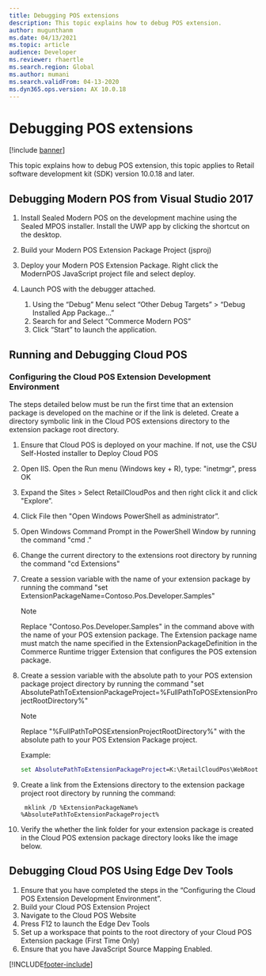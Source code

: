 ```yaml
---
title: Debugging POS extensions
description: This topic explains how to debug POS extension.
author: mugunthanm
ms.date: 04/13/2021
ms.topic: article
audience: Developer
ms.reviewer: rhaertle
ms.search.region: Global
ms.author: mumani
ms.search.validFrom: 04-13-2020
ms.dyn365.ops.version: AX 10.0.18
---
```


# Debugging POS extensions

[!include [banner](../../includes/banner.md)]

This topic explains how to debug POS extension, this topic applies to Retail software development kit (SDK) version 10.0.18 and later.

## Debugging Modern POS from Visual Studio 2017

1. Install Sealed Modern POS on the development machine using the Sealed MPOS installer. Install the UWP app by clicking the shortcut on the desktop.
2. Build your Modern POS Extension Package Project (jsproj)
3. Deploy your Modern POS Extension Package. Right click the ModernPOS JavaScript project file and select deploy.
4. Launch POS with the debugger attached.

    1. Using the “Debug” Menu select “Other Debug Targets” > “Debug Installed App Package…”
    2. Search for and Select “Commerce Modern POS”
    3. Click “Start” to launch the application.

## Running and Debugging Cloud POS

### Configuring the Cloud POS Extension Development Environment

The steps detailed below must be run the first time that an extension package is developed on the machine or if the link is deleted. Create a directory symbolic link in the Cloud POS extensions directory to the extension package root directory.

1. Ensure that Cloud POS is deployed on your machine. If not, use the CSU Self-Hosted installer to Deploy Cloud POS
2. Open IIS. Open the Run menu (Windows key + R), type: "inetmgr", press OK
3. Expand the Sites > Select RetailCloudPos and then right click it and click "Explore”.
4. Click File then "Open Windows PowerShell as administrator”.
5. Open Windows Command Prompt in the PowerShell Window by running the command "cmd ."
6. Change the current directory to the extensions root directory by running the command "cd Extensions"
7. Create a session variable with the name of your extension package by running the command "set ExtensionPackageName=Contoso.Pos.Developer.Samples"

    > [!NOTE]
    > Replace "Contoso.Pos.Developer.Samples" in the command above with the name of your POS extension package. The Extension package name must match the name specified in the ExtensionPackageDefinition in the Commerce Runtime trigger Extension that configures the POS extension package.

8. Create a session variable with the absolute path to your POS extension package project directory by running the command "set AbsolutePathToExtensionPackageProject=%FullPathToPOSExtensionProjectRootDirectory%"

    > [!NOTE]
    > Replace "%FullPathToPOSExtensionProjectRootDirectory%" with the absolute path to your POS Extension Package project.

    Example:

    ```cmd
    set AbsolutePathToExtensionPackageProject=K:\RetailCloudPos\WebRoot\Extensions\ Contoso.Pos.Developer.Samples
    ```

9. Create a link from the Extensions directory to the extension package project root directory by running the command:

    ```dos
     mklink /D %ExtensionPackageName% %AbsolutePathToExtensionPackageProject%
    ```

10. Verify the whether the link folder for your extension package is created in the Cloud POS extension package directory looks like the image below.

## Debugging Cloud POS Using Edge Dev Tools

1. Ensure that you have completed the steps in the “Configuring the Cloud POS Extension Development Environment”.
2. Build your Cloud POS Extension Project
3. Navigate to the Cloud POS Website
4. Press F12 to launch the Edge Dev Tools
5. Set up a workspace that points to the root directory of your Cloud POS Extension package (First Time Only)
6. Ensure that you have JavaScript Source Mapping Enabled.

[!INCLUDE[footer-include](../../../includes/footer-banner.md)]
